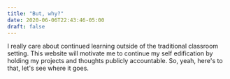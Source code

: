 ```yaml
---
title: "But, why?"
date: 2020-06-06T22:43:46-05:00
draft: false
---
```


I really care about continued learning outside of the traditional classroom setting. This website
will motivate me to continue my self edification by holding my projects and thoughts publicly accountable.
So, yeah, here's to that, let's see where it goes.